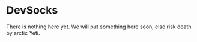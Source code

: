 DevSocks
========
There is nothing here yet.  We will put something here soon, else risk death by arctic Yeti.
